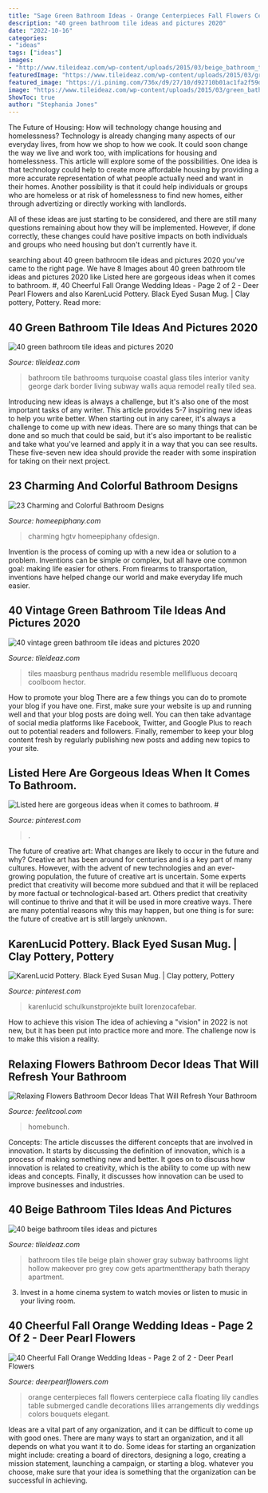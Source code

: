 ```yaml
---
title: "Sage Green Bathroom Ideas - Orange Centerpieces Fall Flowers Centerpiece Calla Floating Lily Candles Table Submerged Candle Decorations Lilies Arrangements Diy Weddings Colors Bouquets Elegant"
description: "40 green bathroom tile ideas and pictures 2020"
date: "2022-10-16"
categories:
- "ideas"
tags: ["ideas"]
images:
- "http://www.tileideaz.com/wp-content/uploads/2015/03/beige_bathroom_tiles_32.jpg"
featuredImage: "https://www.tileideaz.com/wp-content/uploads/2015/03/green_bathroom_tile_7.jpg"
featured_image: "https://i.pinimg.com/736x/d9/27/10/d92710b01ac1fa2f59d4b4d7e01b8a31.jpg"
image: "https://www.tileideaz.com/wp-content/uploads/2015/03/green_bathroom_tile_7.jpg"
ShowToc: true
author: "Stephania Jones"
---
```



The Future of Housing: How will technology change housing and homelessness?
Technology is already changing many aspects of our everyday lives, from how we shop to how we cook. It could soon change the way we live and work too, with implications for housing and homelessness. This article will explore some of the possibilities. 
One idea is that technology could help to create more affordable housing by providing a more accurate representation of what people actually need and want in their homes. Another possibility is that it could help individuals or groups who are homeless or at risk of homelessness to find new homes, either through advertizing or directly working with landlords. 

All of these ideas are just starting to be considered, and there are still many questions remaining about how they will be implemented. However, if done correctly, these changes could have positive impacts on both individuals and groups who need housing but don't currently have it.

	

		
searching about 40 green bathroom tile ideas and pictures 2020 you've came to the right page. We have 8 Images about 40 green bathroom tile ideas and pictures 2020 like Listed here are gorgeous ideas when it comes to bathroom. #, 40 Cheerful Fall Orange Wedding Ideas - Page 2 of 2 - Deer Pearl Flowers and also KarenLucid Pottery. Black Eyed Susan Mug. | Clay pottery, Pottery. Read more:
		
    
## 40 Green Bathroom Tile Ideas And Pictures 2020

<img loading=lazy src="https://www.tileideaz.com/wp-content/uploads/2015/03/green_bathroom_tile_7.jpg" onerror="this.onerror=null;this.src='https://tse1.mm.bing.net/th?id=OIP.NGuZVEXn_6AwbgCVIwy6BQHaLH&amp;pid=15.1';" alt="40 green bathroom tile ideas and pictures 2020">

_Source: tileideaz.com_

>bathroom tile bathrooms turquoise coastal glass tiles interior vanity george dark border living subway walls aqua remodel really tiled sea. 

	

Introducing new ideas is always a challenge, but it's also one of the most important tasks of any writer. This article provides 5-7 inspiring new ideas to help you write better.
When starting out in any career, it's always a challenge to come up with new ideas. There are so many things that can be done and so much that could be said, but it's also important to be realistic and take what you've learned and apply it in a way that you can see results. These five-seven new idea should provide the reader with some inspiration for taking on their next project.

    
## 23 Charming And Colorful Bathroom Designs

<img loading=lazy src="https://homeepiphany.com/wp-content/uploads/2015/07/23-Charming-and-Colorful-Bathroom-Designs-1-768x1024.jpg" onerror="this.onerror=null;this.src='https://tse2.mm.bing.net/th?id=OIP.9eR8FuxyhtfVzhRh9hoCEQHaJ4&amp;pid=15.1';" alt="23 Charming and Colorful Bathroom Designs">

_Source: homeepiphany.com_

>charming hgtv homeepiphany ofdesign. 

	

Invention is the process of coming up with a new idea or solution to a problem. Inventions can be simple or complex, but all have one common goal: making life easier for others. From firearms to transportation, inventions have helped change our world and make everyday life much easier.

    
## 40 Vintage Green Bathroom Tile Ideas And Pictures 2020

<img loading=lazy src="https://www.tileideaz.com/wp-content/uploads/2015/07/minimalist-bathroom-interior-in-green-tile-ceramics.jpg" onerror="this.onerror=null;this.src='https://tse4.mm.bing.net/th?id=OIP.GGctRXPNtSAF3oVIwTpQewHaLK&amp;pid=15.1';" alt="40 vintage green bathroom tile ideas and pictures 2020">

_Source: tileideaz.com_

>tiles maasburg penthaus madridu resemble mellifluous decoarq coolboom hector. 

	

How to promote your blog
There are a few things you can do to promote your blog if you have one. First, make sure your website is up and running well and that your blog posts are doing well. You can then take advantage of social media platforms like Facebook, Twitter, and Google Plus to reach out to potential readers and followers. Finally, remember to keep your blog content fresh by regularly publishing new posts and adding new topics to your site.

    
## Listed Here Are Gorgeous Ideas When It Comes To Bathroom. #

<img loading=lazy src="https://i.pinimg.com/736x/d9/27/10/d92710b01ac1fa2f59d4b4d7e01b8a31.jpg" onerror="this.onerror=null;this.src='https://tse1.mm.bing.net/th?id=OIP.wOFGN035jl4KhphxPJW7fQHaLH&amp;pid=15.1';" alt="Listed here are gorgeous ideas when it comes to bathroom. #">

_Source: pinterest.com_

>. 

	

The future of creative art: What changes are likely to occur in the future and why?
Creative art has been around for centuries and is a key part of many cultures. However, with the advent of new technologies and an ever-growing population, the future of creative art is uncertain. Some experts predict that creativity will become more subdued and that it will be replaced by more factual or technological-based art. Others predict that creativity will continue to thrive and that it will be used in more creative ways. There are many potential reasons why this may happen, but one thing is for sure: the future of creative art is still largely unknown.

    
## KarenLucid Pottery. Black Eyed Susan Mug. | Clay Pottery, Pottery

<img loading=lazy src="https://i.pinimg.com/736x/20/0d/97/200d977cf41787c4e5465426ae591891.jpg" onerror="this.onerror=null;this.src='https://tse4.mm.bing.net/th?id=OIP.wVqR0tYRxkPhoT4xjKvhbAHaJ3&amp;pid=15.1';" alt="KarenLucid Pottery. Black Eyed Susan Mug. | Clay pottery, Pottery">

_Source: pinterest.com_

>karenlucid schulkunstprojekte built lorenzocafebar. 

	

How to achieve this vision
The idea of achieving a "vision" in 2022 is not new, but it has been put into practice more and more. The challenge now is to make this vision a reality.

    
## Relaxing Flowers Bathroom Decor Ideas That Will Refresh Your Bathroom

<img loading=lazy src="https://feelitcool.com/wp-content/uploads/2015/12/brilliant-flower-decor-ideas.jpg" onerror="this.onerror=null;this.src='https://tse4.mm.bing.net/th?id=OIP.r6dijYKZ_m5kAezZeBTePgHaLO&amp;pid=15.1';" alt="Relaxing Flowers Bathroom Decor Ideas That Will Refresh Your Bathroom">

_Source: feelitcool.com_

>homebunch. 

	

Concepts:
The article discusses the different concepts that are involved in innovation. It starts by discussing the definition of innovation, which is a process of making something new and better. It goes on to discuss how innovation is related to creativity, which is the ability to come up with new ideas and concepts. Finally, it discusses how innovation can be used to improve businesses and industries.

    
## 40 Beige Bathroom Tiles Ideas And Pictures

<img loading=lazy src="http://www.tileideaz.com/wp-content/uploads/2015/03/beige_bathroom_tiles_32.jpg" onerror="this.onerror=null;this.src='https://tse4.mm.bing.net/th?id=OIP.mU_YdoVofWthfFr75C6cZgHaLH&amp;pid=15.1';" alt="40 beige bathroom tiles ideas and pictures">

_Source: tileideaz.com_

>bathroom tiles tile beige plain shower gray subway bathrooms light hollow makeover pro grey cow gets apartmenttherapy bath therapy apartment. 

	

3. Invest in a home cinema system to watch movies or listen to music in your living room.

    
## 40 Cheerful Fall Orange Wedding Ideas - Page 2 Of 2 - Deer Pearl Flowers

<img loading=lazy src="https://www.deerpearlflowers.com/wp-content/uploads/2016/08/orange-calla-lily-centerpieces.jpg" onerror="this.onerror=null;this.src='https://tse2.mm.bing.net/th?id=OIP.CIuXd07tdSM-lcmrDOkvHAHaLH&amp;pid=15.1';" alt="40 Cheerful Fall Orange Wedding Ideas - Page 2 of 2 - Deer Pearl Flowers">

_Source: deerpearlflowers.com_

>orange centerpieces fall flowers centerpiece calla floating lily candles table submerged candle decorations lilies arrangements diy weddings colors bouquets elegant. 

	

Ideas are a vital part of any organization, and it can be difficult to come up with good ones. There are many ways to start an organization, and it all depends on what you want it to do. Some ideas for starting an organization might include: creating a board of directors, designing a logo, creating a mission statement, launching a campaign, or starting a blog. whatever you choose, make sure that your idea is something that the organization can be successful in achieving.

